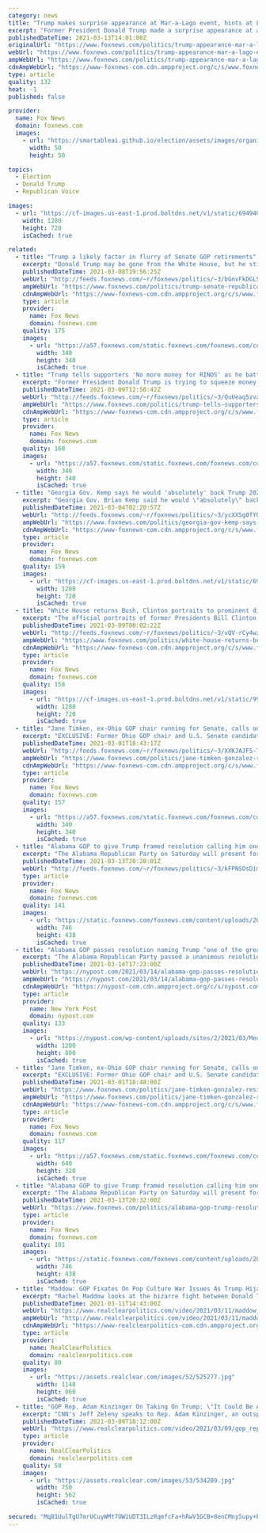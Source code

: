 ```yaml
---
category: news
title: "Trump makes surprise appearance at Mar-a-Lago event, hints at Lara Senate bid"
excerpt: "Former President Donald Trump made a surprise appearance at a dog rescue fundraiser being held at Mar-a-Lago on Friday -- a rare sighting of the 45th president in post-White House life. WPTV caught images of Trump, sporting a \"Make America Great Again\" hat ..."
publishedDateTime: 2021-03-13T14:01:00Z
originalUrl: "https://www.foxnews.com/politics/trump-appearance-mar-a-lago-event"
webUrl: "https://www.foxnews.com/politics/trump-appearance-mar-a-lago-event"
ampWebUrl: "https://www.foxnews.com/politics/trump-appearance-mar-a-lago-event.amp"
cdnAmpWebUrl: "https://www-foxnews-com.cdn.ampproject.org/c/s/www.foxnews.com/politics/trump-appearance-mar-a-lago-event.amp"
type: article
quality: 132
heat: -1
published: false

provider:
  name: Fox News
  domain: foxnews.com
  images:
    - url: "https://smartableai.github.io/election/assets/images/organizations/foxnews.com-50x50.jpg"
      width: 50
      height: 50

topics:
  - Election
  - Donald Trump
  - Republican Voice

images:
  - url: "https://cf-images.us-east-1.prod.boltdns.net/v1/static/694940094001/3a54eb17-0e55-4279-bd6a-59a28902cfe9/f95a643f-bb8d-40e0-9fde-6f56b2458351/1280x720/match/image.jpg"
    width: 1280
    height: 720
    isCached: true

related:
  - title: "Trump a likely factor in flurry of Senate GOP retirements"
    excerpt: "Donald Trump may be gone from the White House, but he still casts a very large shadow over the Republican Party, which he reshaped and ruled over with an iron fist during his four years as president."
    publishedDateTime: 2021-03-08T19:56:25Z
    webUrl: "http://feeds.foxnews.com/~r/foxnews/politics/~3/bGnvFkDGL5U/trump-senate-republican-retirements"
    ampWebUrl: "https://www.foxnews.com/politics/trump-senate-republican-retirements.amp"
    cdnAmpWebUrl: "https://www-foxnews-com.cdn.ampproject.org/c/s/www.foxnews.com/politics/trump-senate-republican-retirements.amp"
    type: article
    provider:
      name: Fox News
      domain: foxnews.com
    quality: 175
    images:
      - url: "https://a57.foxnews.com/static.foxnews.com/foxnews.com/content/uploads/2019/03/340/340/PaulSteinhauser.jpg?ve=1&tl=1"
        width: 340
        height: 340
        isCached: true
  - title: "Trump tells supporters 'No more money for RINOS' as he battles GOP over fundraising with his likeness"
    excerpt: "Former President Donald Trump is trying to squeeze money away from three of the most integral fundraising and electoral organizations in Republican politics as he aims to ensure Republican donors' money doesn't go to candidates who are disloyal to him. "
    publishedDateTime: 2021-03-09T12:50:42Z
    webUrl: "http://feeds.foxnews.com/~r/foxnews/politics/~3/QuUeaq5zvaw/trump-tells-supporters-no-more-money-for-rinos-as-he-battles-gop-over-fundraising-with-his-likeness"
    ampWebUrl: "https://www.foxnews.com/politics/trump-tells-supporters-no-more-money-for-rinos-as-he-battles-gop-over-fundraising-with-his-likeness.amp"
    cdnAmpWebUrl: "https://www-foxnews-com.cdn.ampproject.org/c/s/www.foxnews.com/politics/trump-tells-supporters-no-more-money-for-rinos-as-he-battles-gop-over-fundraising-with-his-likeness.amp"
    type: article
    provider:
      name: Fox News
      domain: foxnews.com
    quality: 160
    images:
      - url: "https://a57.foxnews.com/static.foxnews.com/foxnews.com/content/uploads/2020/01/340/340/Screen-Shot-2020-01-15-at-11.36.03-AM.png?ve=1&tl=1"
        width: 340
        height: 340
        isCached: true
  - title: "Georgia Gov. Kemp says he would 'absolutely' back Trump 2024, despite Trumps' calls for his resignation"
    excerpt: "Georgia Gov. Brian Kemp said he would \"absolutely\" back Donald Trump in a bid for the presidency in 2024, despite Trump’s recent criticism of the Republican governor."
    publishedDateTime: 2021-03-04T02:20:57Z
    webUrl: "http://feeds.foxnews.com/~r/foxnews/politics/~3/ycXXSg0fYQ4/georgia-gov-kemp-says-he-would-absolutely-back-trump-2024"
    ampWebUrl: "https://www.foxnews.com/politics/georgia-gov-kemp-says-he-would-absolutely-back-trump-2024.amp"
    cdnAmpWebUrl: "https://www-foxnews-com.cdn.ampproject.org/c/s/www.foxnews.com/politics/georgia-gov-kemp-says-he-would-absolutely-back-trump-2024.amp"
    type: article
    provider:
      name: Fox News
      domain: foxnews.com
    quality: 159
    images:
      - url: "https://cf-images.us-east-1.prod.boltdns.net/v1/static/694940094001/e6afddb1-7574-4ce5-a3f9-dfc745f8508f/0cca49e0-9bd0-4822-a5cf-ad62dc7c2a7c/1280x720/match/image.jpg"
        width: 1280
        height: 720
        isCached: true
  - title: "White House returns Bush, Clinton portraits to prominent display after Trump admin hid them away: Report"
    excerpt: "The official portraits of former Presidents Bill Clinton and George W. Bush returned to prominent display in the White House after both were relegated to a little-used area in the final months of Donald Trump’s presidency, according to a report Monday."
    publishedDateTime: 2021-03-09T00:02:22Z
    webUrl: "http://feeds.foxnews.com/~r/foxnews/politics/~3/vQV-rCy4wzo/white-house-returns-bush-clinton-portraits-prominent-display-relocation-trump-admin"
    ampWebUrl: "https://www.foxnews.com/politics/white-house-returns-bush-clinton-portraits-prominent-display-relocation-trump-admin.amp"
    cdnAmpWebUrl: "https://www-foxnews-com.cdn.ampproject.org/c/s/www.foxnews.com/politics/white-house-returns-bush-clinton-portraits-prominent-display-relocation-trump-admin.amp"
    type: article
    provider:
      name: Fox News
      domain: foxnews.com
    quality: 158
    images:
      - url: "https://cf-images.us-east-1.prod.boltdns.net/v1/static/990505083001/fcaaa105-67b3-4ec9-a3b0-dacfaa031001/e4b00e39-162a-4a3a-b1d7-a82da094d666/1280x720/match/image.jpg"
        width: 1280
        height: 720
        isCached: true
  - title: "Jane Timken, ex-Ohio GOP chair running for Senate, calls on Gonzalez to resign for voting to impeach Trump"
    excerpt: "EXCLUSIVE: Former Ohio GOP chair and U.S. Senate candidate Jane Timken on Monday called on Republican Rep. Anthony Gonzalez to resign, after voting to impeach former President Trump last month."
    publishedDateTime: 2021-03-01T18:43:17Z
    webUrl: "http://feeds.foxnews.com/~r/foxnews/politics/~3/XXKJAJF5-TY/jane-timken-gonzalez-resign-impeachment-vote"
    ampWebUrl: "https://www.foxnews.com/politics/jane-timken-gonzalez-resign-impeachment-vote.amp"
    cdnAmpWebUrl: "https://www-foxnews-com.cdn.ampproject.org/c/s/www.foxnews.com/politics/jane-timken-gonzalez-resign-impeachment-vote.amp"
    type: article
    provider:
      name: Fox News
      domain: foxnews.com
    quality: 157
    images:
      - url: "https://a57.foxnews.com/static.foxnews.com/foxnews.com/content/uploads/2020/10/340/340/brooke-singman-headshot.jpg?ve=1&tl=1"
        width: 340
        height: 340
        isCached: true
  - title: "Alabama GOP to give Trump framed resolution calling him one of the ‘greatest’ presidents in history"
    excerpt: "The Alabama Republican Party on Saturday will present former President Donald Trump with a framed copy of a resolution, passed unanimously by the party, that declares him “one of the greatest and most effective” presidents in U.S.history."
    publishedDateTime: 2021-03-13T20:28:01Z
    webUrl: "http://feeds.foxnews.com/~r/foxnews/politics/~3/kFPNSOsDimw/alabama-gop-trump-resolution-greatest-presidents-in-history"
    type: article
    provider:
      name: Fox News
      domain: foxnews.com
    quality: 141
    images:
      - url: "https://static.foxnews.com/foxnews.com/content/uploads/2021/03/hooper3.jpg"
        width: 746
        height: 438
        isCached: true
  - title: "Alabama GOP passes resolution naming Trump ‘one of the greatest’ presidents"
    excerpt: "The Alabama Republican Party passed a unanimous resolution declaring former President Donald Trump “one of the greatest and most effective” presidents in US history, presenting him"
    publishedDateTime: 2021-03-14T17:23:00Z
    webUrl: "https://nypost.com/2021/03/14/alabama-gop-passes-resolution-naming-trump-among-greatest-presidents/"
    ampWebUrl: "https://nypost.com/2021/03/14/alabama-gop-passes-resolution-naming-trump-among-greatest-presidents/amp/"
    cdnAmpWebUrl: "https://nypost-com.cdn.ampproject.org/c/s/nypost.com/2021/03/14/alabama-gop-passes-resolution-naming-trump-among-greatest-presidents/amp/"
    type: article
    provider:
      name: New York Post
      domain: nypost.com
    quality: 133
    images:
      - url: "https://nypost.com/wp-content/uploads/sites/2/2021/03/Media-Trump_s_Return_1.jpg?quality=90&strip=all&w=1200"
        width: 1200
        height: 800
        isCached: true
  - title: "Jane Timken, ex-Ohio GOP chair running for Senate, calls on Gonzalez to resign for voting to impeach Trump"
    excerpt: "EXCLUSIVE: Former Ohio GOP chair and U.S. Senate candidate Jane Timken on Monday called on Republican Rep. Anthony Gonzalez to resign, after voting to impeach former President Trump last month."
    publishedDateTime: 2021-03-01T18:48:00Z
    webUrl: "https://www.foxnews.com/politics/jane-timken-gonzalez-resign-impeachment-vote"
    ampWebUrl: "https://www.foxnews.com/politics/jane-timken-gonzalez-resign-impeachment-vote.amp"
    cdnAmpWebUrl: "https://www-foxnews-com.cdn.ampproject.org/c/s/www.foxnews.com/politics/jane-timken-gonzalez-resign-impeachment-vote.amp"
    type: article
    provider:
      name: Fox News
      domain: foxnews.com
    quality: 117
    images:
      - url: "https://a57.foxnews.com/static.foxnews.com/foxnews.com/content/uploads/2021/02/640/320/Jane-Timken.jpg?ve=1&tl=1"
        width: 640
        height: 320
        isCached: true
  - title: "Alabama GOP to give Trump framed resolution calling him one of the ‘greatest’ presidents in history"
    excerpt: "The Alabama Republican Party on Saturday will present former President Donald Trump with a framed copy of a resolution, passed unanimously by the party, that declares him \"one of the greatest and most effective\" presidents in U.S.history. ‘The resolution ..."
    publishedDateTime: 2021-03-13T20:32:00Z
    webUrl: "https://www.foxnews.com/politics/alabama-gop-trump-resolution-greatest-presidents-in-history"
    type: article
    provider:
      name: Fox News
      domain: foxnews.com
    quality: 101
    images:
      - url: "https://static.foxnews.com/foxnews.com/content/uploads/2021/03/hooper3.jpg"
        width: 746
        height: 438
        isCached: true
  - title: "Maddow: GOP Fixates On Pop Culture War Issues As Trump Hijacks Party Fundraising"
    excerpt: "Rachel Maddow looks at the bizarre fight between Donald Trump and the Republican Party in which Trump won't allow the party to use his name and insists that fundraising be done through his personal PAC, as Republican politicians focus on Mr. Potato Head ..."
    publishedDateTime: 2021-03-11T14:43:00Z
    webUrl: "https://www.realclearpolitics.com/video/2021/03/11/maddow_gop_fixates_on_pop_culture_war_issues_as_trump_hijacks_party_fundraising.html"
    ampWebUrl: "http://www.realclearpolitics.com/video/2021/03/11/maddow_gop_fixates_on_pop_culture_war_issues_as_trump_hijacks_party_fundraising.amp.html"
    cdnAmpWebUrl: "https://www-realclearpolitics-com.cdn.ampproject.org/c/www.realclearpolitics.com/video/2021/03/11/maddow_gop_fixates_on_pop_culture_war_issues_as_trump_hijacks_party_fundraising.amp.html"
    type: article
    provider:
      name: RealClearPolitics
      domain: realclearpolitics.com
    quality: 80
    images:
      - url: "https://assets.realclear.com/images/52/525277.jpg"
        width: 1148
        height: 860
        isCached: true
  - title: "GOP Rep. Adam Kinzinger On Taking On Trump: \"It Could Be A Kamikaze Mission\" Or It Could Save The GOP"
    excerpt: "CNN's Jeff Zeleny speaks to Rep. Adam Kinzinger, an outspoken critic of former President Trump, about some of the backlash he has received since voting to impeach Trump and his political future. \"It could be a kamikaze mission,"
    publishedDateTime: 2021-03-09T18:12:00Z
    webUrl: "https://www.realclearpolitics.com/video/2021/03/09/gop_rep_adam_kinzinger_on_taking_on_trump_it_could_be_a_kamikaze_mission_or_it_could_save_the_gop.html#!"
    type: article
    provider:
      name: RealClearPolitics
      domain: realclearpolitics.com
    quality: 50
    images:
      - url: "https://assets.realclear.com/images/53/534209.jpg"
        width: 750
        height: 562
        isCached: true

secured: "Mq81UulTgU7mrUCuyWMt7UW1UDT3ILzRqmfcFa+hRwV1GCB+8enCMny5upy+bHKV9WjsWWvOk/+6bKSHd71TX67Xe1QcWBT/aiY0Ge2CzgjtRy2HgkMQYI1s+XG5FejQJzjnCPNnZDt2jFfuroAIki3vuNsWr4ZgsVs2PGJiHQOVYb2jatbPg5apc2vPJNWV7AnjB6RmTdNnqhZulUVkKGfajB/eJc+AElMIdzyFC8rbduCTBjBIJnCgXd2bT5WzDHJVj/DAvPblDGGEG1GGg7tjCvmnSw0EPJbsWMNo+JQ3MqLrO6H3i8m74AVd0I5ybNk4j6wL9vT3ozRnsq3FcS3ZQT+PT/6uYs0gq/Z2wZ8=;wO5Nl6HE7lQwx/6a3VNFow=="
---
```



